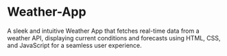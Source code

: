 # Weather-App
A sleek and intuitive Weather App that fetches real-time data from a weather API, displaying current conditions and forecasts using HTML, CSS, and JavaScript for a seamless user experience.
